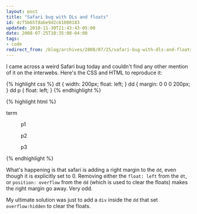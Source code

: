 ```yaml
---
layout: post
title: "Safari bug with DLs and floats"
id: 4cf5b65fdabe9d2c61000183
updated: 2010-11-30T21:43:43-05:00
date: 2008-07-25T10:35:00-04:00
tags:
- code
redirect_from: /blog/archives/2008/07/25/safari-bug-with-dls-and-floats/
---
```


I came across a weird Safari bug today and couldn't find any other mention of it on the interwebs. Here's the CSS and HTML to reproduce it:

{% highlight css %}
dt {
  width: 200px;
  float: left;
}
dd {
  margin: 0 0 0 200px;
}
dd p {
  float: left;
}
{% endhighlight %}

{% highlight html %}
<dl>
  <dt>term</dt>
  <dd>
      <p>p1</p>
      <p>p2</p>
      <p>p3</p>
  </dd>
</dl>
{% endhighlight %}

<!-- Image not found: /assets/2008/7/25/with_float_1.jpg -->
What's happening is that safari is adding a right margin to the `dd`, even though it is explicitly set to 0. Removing either the `float: left` from the `dt`, or `position: overflow` from the `dd` (which is used to clear the floats) makes the right margin go away. Very odd.

<!-- Image not found: /assets/2008/7/25/without_float.jpg -->
My ultimate solution was just to add a `div` inside the `dd` that set `overflow:hidden` to clear the floats.

<!-- Image not found: /assets/2008/7/25/solution_1.jpg -->
